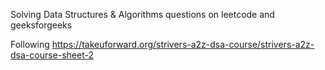 Solving Data Structures & Algorithms questions on leetcode and geeksforgeeks

Following https://takeuforward.org/strivers-a2z-dsa-course/strivers-a2z-dsa-course-sheet-2